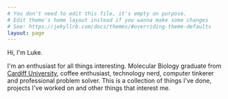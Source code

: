 ```yaml
---
# You don't need to edit this file, it's empty on purpose.
# Edit theme's home layout instead if you wanna make some changes
# See: https://jekyllrb.com/docs/themes/#overriding-theme-defaults
layout: page
---
```


Hi, I'm Luke.

I'm an enthusiast for all things interesting. Molecular Biology graduate from [Cardiff University](http://cf.ac.uk "Cardiff University"), coffee enthusiast, technology nerd, computer tinkerer and professional problem solver. This is a collection of things I've done, projects I've worked on and other things that interest me.
